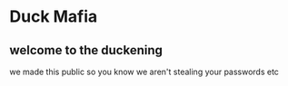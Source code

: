 # Duck Mafia

## welcome to the duckening
we made this public so you know we aren't stealing your passwords etc